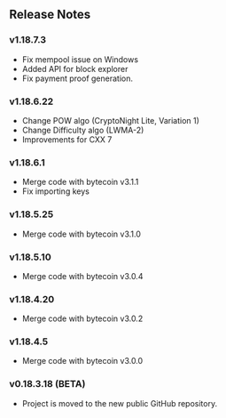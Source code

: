 ## Release Notes

### v1.18.7.3
- Fix mempool issue on Windows
- Added API for block explorer
- Fix payment proof generation.

### v1.18.6.22
- Change POW algo (CryptoNight Lite, Variation 1)
- Change Difficulty algo (LWMA-2)
- Improvements for CXX 7

### v1.18.6.1
- Merge code with bytecoin v3.1.1
- Fix importing keys

### v1.18.5.25
- Merge code with bytecoin v3.1.0

### v1.18.5.10
- Merge code with bytecoin v3.0.4

### v1.18.4.20
- Merge code with bytecoin v3.0.2

### v1.18.4.5
- Merge code with bytecoin v3.0.0

### v0.18.3.18 (BETA)
- Project is moved to the new public GitHub repository.

